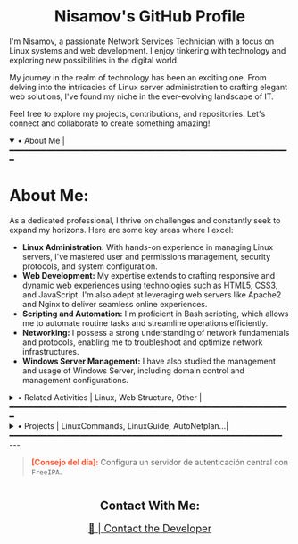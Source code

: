 <!--Perfil GitHub Nisamov - Todos los derechos reservados-->

<div align="center">
  <h1>Nisamov's GitHub Profile</h1>
</div>
I'm Nisamov, a passionate Network Services Technician with a focus on Linux systems and web development. I enjoy tinkering with technology and exploring new possibilities in the digital world.

My journey in the realm of technology has been an exciting one. From delving into the intricacies of Linux server administration to crafting elegant web solutions, I've found my niche in the ever-evolving landscape of IT.

Feel free to explore my projects, contributions, and repositories. Let's connect and collaborate to create something amazing!

<details open>
<summary>• About Me |━━━━━━━━━━━━━━━━━━━━━━━━━━━━━━━━━━━━━━━━━━━━━━━━━━━━━━━━━━━━</summary>
<h1>About Me:</h1>
As a dedicated professional, I thrive on challenges and constantly seek to expand my horizons. Here are some key areas where I excel:

- **Linux Administration:** With hands-on experience in managing Linux servers, I've mastered user and permissions management, security protocols, and system configuration.
- **Web Development:** My expertise extends to crafting responsive and dynamic web experiences using technologies such as HTML5, CSS3, and JavaScript. I'm also adept at leveraging web servers like Apache2 and Nginx to deliver seamless online experiences.
- **Scripting and Automation:** I'm proficient in Bash scripting, which allows me to automate routine tasks and streamline operations efficiently.
- **Networking:** I possess a strong understanding of network fundamentals and protocols, enabling me to troubleshoot and optimize network infrastructures.
- **Windows Server Management:** I have also studied the management and usage of Windows Server, including domain control and management configurations.
</details>

<details>
<summary>• Related Activities | Linux, Web Structure, Other |━━━━━━━━━━━━━━━━━━━━━━━━━━━━━━━━━━━━━━━━━━━━━━━━━━━━━━━━━━━━</summary>
<h1>Related Activities:</h1>

### Linux:

My expertise in Linux extends across various domains:

- User & Groups management: Ensuring secure access and permissions for users and groups.
- Server Services: Configuring and managing essential server services for optimal performance.
- Directory and file management: Organizing and securing data efficiently within the Linux filesystem.
- System Configuration management: Fine-tuning system settings and parameters to meet specific requirements.
- Security management: Implementing robust security measures to safeguard against threats and vulnerabilities.

### Web Structure:

My proficiency in web technologies encompasses:

- HTML5: Crafting semantic and structured web content for enhanced accessibility and usability.
- CSS3: Styling web elements to create visually appealing and responsive layouts.
- JavaScript: Adding interactivity and dynamic functionality to web applications and interfaces.
- Markdown: Writing clean and readable documentation using Markdown syntax.

### Other:

In addition to Linux and web technologies, I also specialize in:

- **Bash**: Writing scripts and automating tasks to streamline workflows and enhance productivity. Proficient in using Bash to handle file manipulations, system monitoring, and custom automation tasks, reducing manual effort and increasing efficiency.

- **Golang**: Learning to build lightweight and efficient applications with Golang. Focusing on understanding basic syntax, data structures, and creating small tools and scripts to solve practical problems.

- **Ansible**: Automating infrastructure management, system provisioning, and application deployment. Writing playbooks for configuration management, orchestrating multi-server environments, and improving infrastructure efficiency with code-based automation.

- **Putty**: Leveraging SSH client management for secure remote access and administration. Skilled in managing remote Linux and Windows systems through SSH, running commands, troubleshooting, and configuring servers securely via terminal sessions.

</details>

<details>
<summary>• Projects | LinuxCommands, LinuxGuide, AutoNetplan...|━━━━━━━━━━━━━━━━━━━━━━━━━━━━━━━━━━━━━━━━━━━━━━━━━━━━━━━━━━</summary>
<h2>Relevant Projects:</h2>

Featured projects being worked on, review the most relevant projects in its history.:

- [SSP](https://github.com/Nisamov/ssp): SSP (Secure Service Protocol) is a system that allows you to control the services that run on the system, this software being a means of extra security in terms of protecting a computer from actions carried out by unknown services that can violate our system.
</details>
---

<!-- RANDOM_ADVICE -->
> <span style="color: #FF5733; font-weight: bold;">[Consejo del día]:</span> Configura un servidor de autenticación central con `FreeIPA`.  

<h2 style="text-align: center; margin-top: 40px;">Contact With Me:</h2>
<div align="center" style="margin-top: 10px;">
  <a href="mailto:aaa.001.0a0b@gmail.com" style="text-align: center; font-size: 1.3em;">📧 | Contact the Developer</a>
</div>
